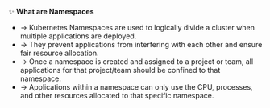 ✨ **What are Namespaces**
- → Kubernetes Namespaces are used to logically divide a cluster when multiple applications are deployed.
- → They prevent applications from interfering with each other and ensure fair resource allocation.
- → Once a namespace is created and assigned to a project or team, all applications for that project/team should be confined to that namespace.
- → Applications within a namespace can only use the CPU, processes, and other resources allocated to that specific namespace.